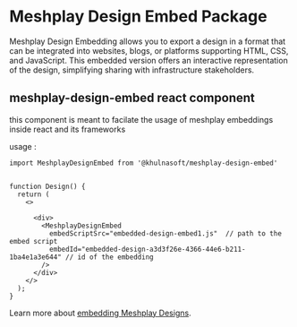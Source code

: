 # Meshplay Design Embed Package

Meshplay Design Embedding allows you to export a design in a format that can be integrated into websites, blogs, or platforms supporting HTML, CSS, and JavaScript. This embedded version offers an interactive representation of the design, simplifying sharing with infrastructure stakeholders.

## meshplay-design-embed react component

this component is meant to facilate the usage of meshplay embeddings inside react and its frameworks

usage :

```
import MeshplayDesignEmbed from '@khulnasoft/meshplay-design-embed'


function Design() {
  return (
    <>

      <div>
        <MeshplayDesignEmbed
          embedScriptSrc="embedded-design-embed1.js"  // path to the embed script
          embedId="embedded-design-a3d3f26e-4366-44e6-b211-1ba4e1a3e644" // id of the embedding
        />
      </div>
    </>
  );
}

```

Learn more about [embedding Meshplay Designs](https://docs.khulnasoft.com/meshmap/designer/export-designs/#exporting-as-embedding).
